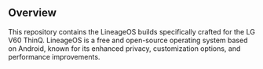 ## Overview
This repository contains the LineageOS builds specifically crafted for the LG V60 ThinQ. LineageOS is a free and open-source operating system based on Android, known for its enhanced privacy, customization options, and performance improvements.
